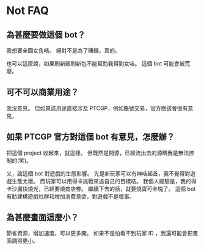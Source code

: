 # Not FAQ

## 為甚麼要做這個 bot？

我想要全圖女角咭。
絕對不是為了賺錢，真的。

也可以這麼說，如果刷新賬刷新包不能幫助我得到女咭。
這個 bot 可能會被荒廢。

## 可不可以商業用途？

我沒意見。
但如果該用途直接涉及 PTCGP，例如賬號交易，官方應該會很有意見。

## 如果 PTCGP 官方對這個 bot 有意見，怎麼辦？

把這個 project 收起來，就這樣。
但既然是開源，已經流出去的源碼我是無法控制的(笑)。

又，論這個 bot 對遊戲的生態影響。
先是新玩家可以有神咭起首，我不覺得對遊戲生態太壞。
而玩家可以用得卡挑戰來追自己的目標咭。
我個人經驗是，我的得卡沙漏快燒光，已經要燒商店劵。
繼續下去的話，就要燒寶可金塊了。
這個 bot 有助建構遊戲社群和增加消費意欲，對遊戲不是壞事。

## 為甚麼畫面這麼小？

節省資源，增加速度，可以更多開。
如果不是怕看不到玩家 ID ，我還可能會把畫面調得更小。
